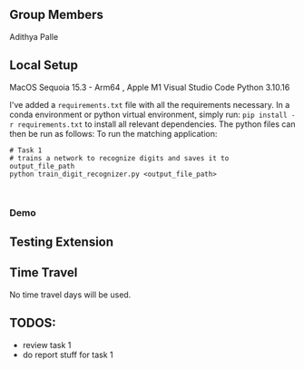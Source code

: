 ## Group Members
Adithya Palle

## Local Setup

MacOS Sequoia 15.3 - Arm64 , Apple M1
Visual Studio Code
Python 3.10.16

I've added a `requirements.txt` file with all the requirements necessary. In a conda environment or python virtual environment, simply run:
`pip install -r requirements.txt` to install all relevant dependencies. The python files can then be run as follows:
To run the matching application:

```
# Task 1
# trains a network to recognize digits and saves it to output_file_path
python train_digit_recognizer.py <output_file_path> 



```

### Demo


## Testing Extension


## Time Travel

No time travel days will be used.

## TODOS:

- review task 1
- do report stuff for task 1
